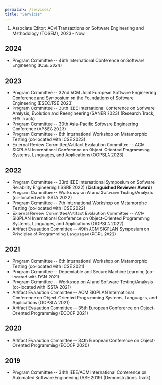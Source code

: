 ```yaml
---
permalink: /services/
title: "Services"
---
```

1. Associate Editor: ACM Transactions on Software Engineering and Methodology (TOSEM), 2023 - Now

## 2024
- Program Committee -- 46th International Conference on Software Engineering (ICSE 2024)

## 2023
- Program Committee -- 32nd ACM Joint European Software Engineering Conference and Symposium on the Foundations of Software Engineering (ESEC/FSE 2023)
- Program Committee -- 30th IEEE International Conference on Software Analysis, Evolution and Reengineering (SANER 2023) (Research Track, ERA Track)
- Program Committee -- 30th Asia-Pacific Software Engineering Conference (APSEC 2023)
- Program Committee -- 8th International Workshop on Metamorphic Testing (co-located with ICSE 2023)
- External Review Committee/Artifact Evalaution Committee -- ACM SIGPLAN International Conference on Object-Oriented Programming Systems, Languages, and Applications (OOPSLA 2023)

## 2022
- Program Committee -- 33rd IEEE International Symposium on Software Reliability Engineering (ISSRE 2022) (**Distinguished Reviewer Award**)
- Program Committee -- Workshop on AI and Software Testing/Analysis (co-located with ISSTA 2022)
- Program Committee -- 7th International Workshop on Metamorphic Testing (co-located with ICSE 2022)
- External Review Committee/Artifact Evalaution Committee -- ACM SIGPLAN International Conference on Object-Oriented Programming Systems, Languages, and Applications (OOPSLA 2022) 
- Artifact Evalaution Committee -- 49th ACM SIGPLAN Symposium on Principles of Programming Languages (POPL 2022)

## 2021
- Program Committee -- 6th International Workshop on Metamorphic Testing (co-located with ICSE 2021) 
- Program Committee -- Dependable and Secure Machine Learning (co-located with DSN 2021) 
- Program Committee -- Workshop on AI and Software Testing/Analysis (co-located with ISSTA 2021)
- Artifact Evalaution Committee -- ACM SIGPLAN International Conference on Object-Oriented Programming Systems, Languages, and Applications (OOPSLA 2021)
- Artifact Evalaution Committee -- 35th European Conference on Object-Oriented Programming (ECOOP 2021)

## 2020
- Artifact Evalaution Committee -- 34th European Conference on Object-Oriented Programming (ECOOP 2020)

## 2019
- Program Committee -- 34th IEEE/ACM International Conference on Automated Software Engineering (ASE 2019) (Demonstrations Track)

